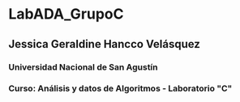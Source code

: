 # LabADA_GrupoC

## Jessica Geraldine Hancco Velásquez
### Universidad Nacional de San Agustín
### Curso: Análisis y datos de Algoritmos - Laboratorio "C"   
